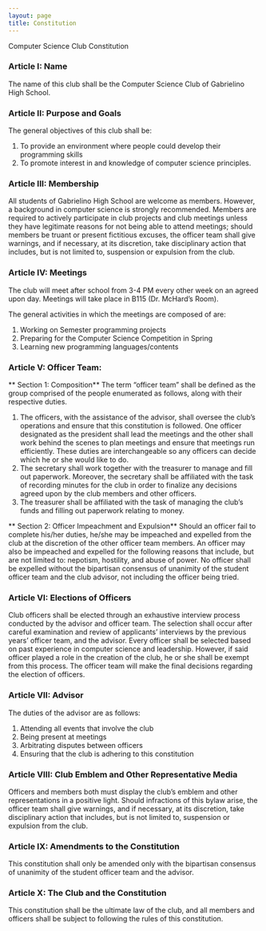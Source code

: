 ```yaml
---
layout: page
title: Constitution
---
```


Computer Science Club Constitution

### Article I: Name
The name of this club shall be the Computer Science Club of Gabrielino High School.

### Article II: Purpose and Goals
The general objectives of this club shall be:
1.	To provide an environment where people could develop their programming skills
2.	To promote interest in and knowledge of computer science principles.

### Article III: Membership
All students of Gabrielino High School are welcome as members. However, a background in computer science is strongly recommended. Members are required to actively participate in club projects and club meetings unless they have legitimate reasons for not being able to attend meetings; should members be truant or present fictitious excuses, the officer team shall give warnings, and if necessary, at its discretion, take disciplinary action that includes, but is not limited to, suspension or expulsion from the club.

### Article IV: Meetings
The club will meet after school from 3-4 PM every other week on an agreed upon day. Meetings will take place in B115 (Dr. McHard’s Room). 

The general activities in which the meetings are composed of are:
1.	Working on Semester programming projects
2.	Preparing for the Computer Science Competition in Spring
3.	Learning new programming languages/contents

### Article V: Officer Team:
**  Section 1: Composition**
The term “officer team” shall be defined as the group comprised of the people enumerated as follows, along with their respective duties.
1.	The officers, with the assistance of the advisor, shall oversee the club’s operations and ensure that this constitution is followed. One officer designated as the president shall lead the meetings and the other shall work behind the scenes to plan meetings and ensure that meetings run efficiently. These duties are interchangeable so any officers can decide which he or she would like to do.
2.	The secretary shall work together with the treasurer to manage and fill out paperwork. Moreover, the secretary shall be affiliated with the task of recording minutes for the club in order to finalize any decisions agreed upon by the club members and other officers.
3.	The treasurer shall be affiliated with the task of managing the club’s funds and filling out paperwork relating to money.

**  Section 2: Officer Impeachment and Expulsion**
Should an officer fail to complete his/her duties, he/she may be impeached and expelled from the club at the discretion of the other officer team members. An officer may also be impeached and expelled for the following reasons that include, but are not limited to: nepotism, hostility, and abuse of power. No officer shall be expelled without the bipartisan consensus of unanimity of the student officer team and the club advisor, not including the officer being tried.

### Article VI: Elections of Officers
Club officers shall be elected through an exhaustive interview process conducted by the advisor and officer team. The selection shall occur after careful examination and review of applicants’ interviews by the previous years’ officer team, and the advisor. Every officer shall be selected based on past experience in computer science and leadership. However, if said officer played a role in the creation of the club, he or she shall be exempt from this process. The officer team will make the final decisions regarding the election of officers. 

### Article VII: Advisor
The duties of the advisor are as follows:
1.	Attending all events that involve the club
2.	Being present at meetings
3.	Arbitrating disputes between officers
4.	Ensuring that the club is adhering to this constitution

### Article VIII: Club Emblem and Other Representative Media
Officers and members both must display the club’s emblem and other representations in a positive light. Should infractions of this bylaw arise, the officer team shall give warnings, and if necessary, at its discretion, take disciplinary action that includes, but is not limited to, suspension or expulsion from the club.

### Article IX: Amendments to the Constitution
This constitution shall only be amended only with the bipartisan consensus of unanimity of the student officer team and the advisor. 

### Article X: The Club and the Constitution
This constitution shall be the ultimate law of the club, and all members and officers shall be subject to following the rules of this constitution.

